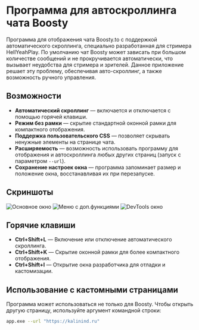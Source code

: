 # Программа для автоскроллинга чата Boosty

Программа для отображения чата Boosty.to с поддержкой автоматического скроллинга, специально разработанная для стримера HellYeahPlay. По умолчанию чат Boosty может зависать при большом количестве сообщений и не прокручивается автоматически, что вызывает неудобства для стримера и зрителей. Данное приложение решает эту проблему, обеспечивая авто-скроллинг, а также возможность ручного управления.

## Возможности

- **Автоматический скроллинг** — включается и отключается с помощью горячей клавиши.
- **Режим без рамки** — скрытие стандартной оконной рамки для компактного отображения.
- **Поддержка пользовательского CSS** — позволяет скрывать ненужные элементы на странице чата.
- **Расширяемость** — возможность использовать программу для отображения и автоскроллинга любых других страниц (запуск с параметром `--url`).
- **Сохранение настроек окна** — программа запоминает размер и положение окна, восстанавливая их при перезапуске.

## Скриншоты

![Основное окно](https://github.com/user-attachments/assets/1a6d7c99-2397-4942-a101-05b729707c98)
![Меню с доп.функциями](https://github.com/user-attachments/assets/0821a885-c1b8-4a06-aba2-76a104e1ca4e)
![DevTools окно](https://github.com/user-attachments/assets/f0841be3-f51f-4434-9c54-3b1eb3b480fe)


## Горячие клавиши

- **Ctrl+Shift+L** — Включение или отключение автоматического скроллинга.
- **Ctrl+Shift+K** — Скрытие оконной рамки для более компактного отображения.
- **Ctrl+Shift+I** — Открытие окна разработчика для отладки и кастомизации.

## Использование с кастомными страницами

Программа может использоваться не только для Boosty. Чтобы открыть другую страницу, используйте аргумент командной строки:

```bash
app.exe --url "https://kalinind.ru"
